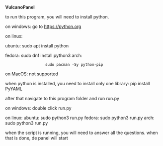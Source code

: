 **VulcanoPanel**

to run this program, you will need to install python.

on windows:
  go to https://python.org

on linux:

  ubuntu:
                      sudo apt install python
    
  fedora:
                      sudo dnf install python3
  arch:
  
                      sudo pacman -Sy python-pip

on MacOS:
  not supported


when python is installed, you need to install only one library:
  pip install PyYAML

after that navigate to this program folder and run run.py

on windows:
  double click run.py

on linux:
  ubuntu:
    sudo python3 run.py
  fedora:
    sudo python3 run.py
  arch:
    sudo python3 run.py


when the script is running, you will need to answer all the questions. when that is done, de panel will start
